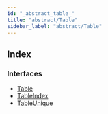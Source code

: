 ```yaml
---
id: "_abstract_table_"
title: "abstract/Table"
sidebar_label: "abstract/Table"
---
```


## Index

### Interfaces

* [Table](../interfaces/_abstract_table_.table.md)
* [TableIndex](../interfaces/_abstract_table_.tableindex.md)
* [TableUnique](../interfaces/_abstract_table_.tableunique.md)
